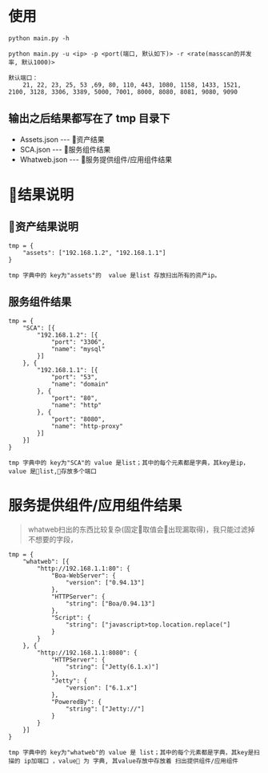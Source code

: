 # 使用

```shell
python main.py -h

python main.py -u <ip> -p <port(端口, 默认如下)> -r <rate(masscan的并发率, 默认1000)>

默认端口：
    21, 22, 23, 25, 53 ,69, 80, 110, 443, 1080, 1158, 1433, 1521, 2100, 3128, 3306, 3389, 5000, 7001, 8000, 8080, 8081, 9080, 9090
```
## 输出之后结果都写在了 tmp 目录下

- Assets.json --- 资产结果
- SCA.json  --- 服务组件结果
- Whatweb.json  --- 服务提供组件/应用组件结果


# 结果说明
## 资产结果说明
```
tmp = {
	"assets": ["192.168.1.2", "192.168.1.1"]
}

tmp 字典中的 key为"assets"的  value 是list 存放扫出所有的资产ip。

```

## 服务组件结果
```
tmp = {
	"SCA": [{
		"192.168.1.2": [{
			"port": "3306",
			"name": "mysql"
		}]
	}, {
		"192.168.1.1": [{
			"port": "53",
			"name": "domain"
		}, {
			"port": "80",
			"name": "http"
		}, {
			"port": "8080",
			"name": "http-proxy"
		}]
	}]
}

tmp 字典中的 key为"SCA"的 value 是list；其中的每个元素都是字典，其key是ip，value 是list,存放多个端口
```

# 服务提供组件/应用组件结果
> whatweb扫出的东西比较复杂(固定取值会出现漏取得)，我只能过滤掉不想要的字段，
```
tmp = {
	"whatweb": [{
		"http://192.168.1.1:80": {
			"Boa-WebServer": {
				"version": ["0.94.13"]
			},
			"HTTPServer": {
				"string": ["Boa/0.94.13"]
			},
			"Script": {
				"string": ["javascript>top.location.replace("]
			}
		}
	}, {
		"http://192.168.1.1:8080": {
			"HTTPServer": {
				"string": ["Jetty(6.1.x)"]
			},
			"Jetty": {
				"version": ["6.1.x"]
			},
			"PoweredBy": {
				"string": ["Jetty://"]
			}
		}
	}]
}

tmp 字典中的 key为"whatweb"的 value 是 list；其中的每个元素都是字典，其key是扫描的 ip加端口 ，value 为 字典, 其value存放中存放着 扫出提供组件/应用组件
```